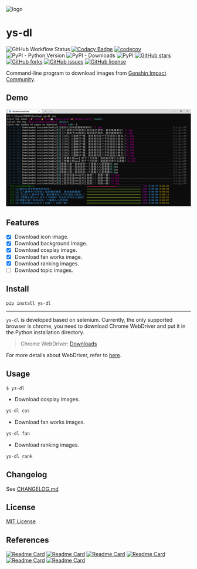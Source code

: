 ![logo](image/favicon.ico)

# ys-dl

![GitHub Workflow Status](https://img.shields.io/github/workflow/status/XavierJiezou/ys-dl/Release)
[![Codacy Badge](https://app.codacy.com/project/badge/Grade/c2f85c8d6b8a4892b40059703f087eab)](https://www.codacy.com/gh/XavierJiezou/ys-dl/dashboard?utm_source=github.com&utm_medium=referral&utm_content=XavierJiezou/ys-dl&utm_campaign=Badge_Grade)
[![codecov](https://codecov.io/gh/XavierJiezou/ys-dl/branch/main/graph/badge.svg?token=QpCLcUGoYx)](https://codecov.io/gh/XavierJiezou/ys-dl)
![PyPI - Python Version](https://img.shields.io/pypi/pyversions/ys-dl)
![PyPI - Downloads](https://img.shields.io/pypi/dm/ys-dl)
![PyPI](https://img.shields.io/pypi/v/ys-dl)
[![GitHub stars](https://img.shields.io/github/stars/XavierJiezou/ys-dl)](https://github.com/XavierJiezou/ys-dl/stargazers)
[![GitHub forks](https://img.shields.io/github/forks/XavierJiezou/ys-dl)](https://github.com/XavierJiezou/ys-dl/network)
[![GitHub issues](https://img.shields.io/github/issues/XavierJiezou/ys-dl)](https://github.com/XavierJiezou/ys-dl/issues)
[![GitHub license](https://img.shields.io/github/license/XavierJiezou/ys-dl)](https://github.com/XavierJiezou/ys-dl/blob/main/LICENSE)

Command-line program to download images from [Genshin Impact Community](https://bbs.mihoyo.com/ys/).



## Demo

![demo](image/demo.png)

## Features

- [x] Download icon image.
- [x] Download background image.
- [x] Download cosplay image.
- [x] Download fan works image.
- [x] Download ranking images.
- [ ] Downlaod topic images.

## Install

```bash
pip install ys-dl
```

---

`ys-dl` is developed based on selenium. Currently, the only supported browser is chrome, you need to download Chrome WebDriver and put it in the Python installation directory.

> Chrome WebDriver: [Downloads](https://chromedriver.chromium.org/downloads)

For more details about WebDriver, refer to [here](https://www.selenium.dev/documentation/webdriver/getting_started/install_drivers/).

## Usage

`$ ys-dl`

- Download cosplay images.

```bash
ys-dl cos
```

- Download fan works images.

```bash
ys-dl fan
```

- Download ranking images.

```bash
ys-dl rank
```

## Changelog

See [CHANGELOG.md](CHANGELOG.md)

## License

[MIT License](License)

## References

[![Readme Card](https://github-readme-stats.vercel.app/api/pin/?username=python-poetry&repo=poetry)](https://github.com/python-poetry/poetry)
[![Readme Card](https://github-readme-stats.vercel.app/api/pin/?username=SeleniumHQ&repo=selenium)](https://github.com/SeleniumHQ/selenium)
[![Readme Card](https://github-readme-stats.vercel.app/api/pin/?username=psf&repo=requests)](https://github.com/psf/requests)
[![Readme Card](https://github-readme-stats.vercel.app/api/pin/?username=Textualize&repo=rich)](https://github.com/Textualize/rich)
[![Readme Card](https://github-readme-stats.vercel.app/api/pin/?username=google&repo=python-fire)](https://github.com/google/python-fire)
[![Readme Card](https://github-readme-stats.vercel.app/api/pin/?username=pytest-dev&repo=pytest)](https://github.com/pytest-dev/pytest)
